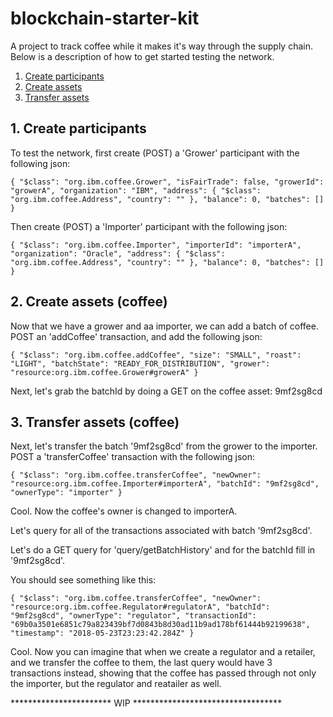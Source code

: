 # blockchain-starter-kit

A project to track coffee while it makes it's way through the supply chain. Below is a description of how to get started testing the network.

1. [Create participants](#1-Create-participants)
2. [Create assets](#2-Create-assets)
3. [Transfer assets](#3-Transfer-assets)

## 1. Create participants 


To test the network, first create (POST) a 'Grower' participant with the following json:

`
{
  "$class": "org.ibm.coffee.Grower",
  "isFairTrade": false,
  "growerId": "growerA",
  "organization": "IBM",
  "address": {
    "$class": "org.ibm.coffee.Address",
    "country": ""
  },
  "balance": 0,
  "batches": []
}
`

Then create (POST) a 'Importer' participant with the following json:

`{
  "$class": "org.ibm.coffee.Importer",
  "importerId": "importerA",
  "organization": "Oracle",
  "address": {
    "$class": "org.ibm.coffee.Address",
    "country": ""
  },
  "balance": 0,
  "batches": []
}`

## 2. Create assets (coffee)


Now that we have a grower and aa importer, we can add a batch of coffee. POST an 'addCoffee' transaction, and add the following json: 

`{
  "$class": "org.ibm.coffee.addCoffee",
  "size": "SMALL",
  "roast": "LIGHT",
  "batchState": "READY_FOR_DISTRIBUTION",
  "grower": "resource:org.ibm.coffee.Grower#growerA"
}`

Next, let's grab the batchId by doing a GET on the coffee asset: 9mf2sg8cd

## 3. Transfer assets (coffee)


Next, let's transfer the batch '9mf2sg8cd' from the grower to the importer. POST a 'transferCoffee' transaction with the following json:

`{
  "$class": "org.ibm.coffee.transferCoffee",
  "newOwner": "resource:org.ibm.coffee.Importer#importerA",
  "batchId": "9mf2sg8cd",
  "ownerType": "importer"
}`

Cool. Now the coffee's owner is changed to importerA. 

Let's query for all of the transactions associated with batch '9mf2sg8cd'.

Let's do a GET query for 'query/getBatchHistory' and for the batchId fill in '9mf2sg8cd'.

You should see something like this: 

 `{
    "$class": "org.ibm.coffee.transferCoffee",
    "newOwner": "resource:org.ibm.coffee.Regulator#regulatorA",
    "batchId": "9mf2sg8cd",
    "ownerType": "regulator",
    "transactionId": "69b0a3501e6851c79a823439bf7d0843b8d30ad11b9ad178bf61444b92199638",
    "timestamp": "2018-05-23T23:23:42.284Z"
  }`
  
  Cool. Now you can imagine that when we create a regulator and a retailer, and we transfer the coffee to them, the last query would have 3 transactions instead, showing that the coffee has passed through not only the importer, but the regulator and reatailer as well.
  
  *********************** WIP **********************************
